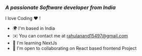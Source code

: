 






*<h3 align="left">A passionate Software developer from India</h3>*

I love Coding ❤ !
* 🌍  I'm based in India
* ✉️  You can contact me at [rahulanand15497@gmail.com](mailto:rahulanand15497@gmail.com)
* 🧠  I'm learning NextJs
* 🤝  I'm open to collaborating on React based frontend Project

